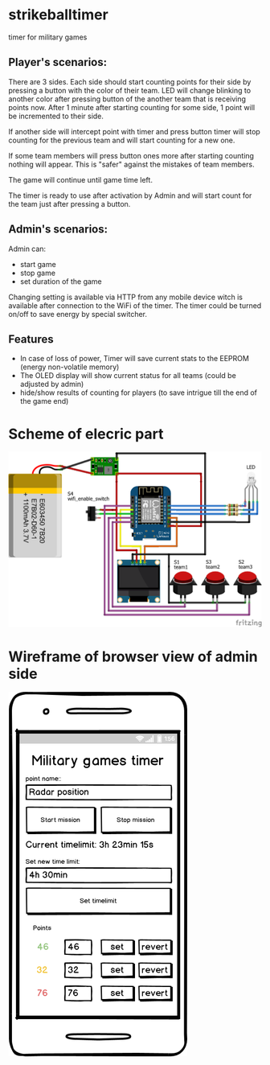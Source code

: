 # strikeballtimer
timer for military games


## Player's scenarios:
There are 3 sides. Each side should start counting points for their side by pressing a button with the color of their team.
LED will change blinking to another color after pressing button of the another team that is receiving points now. After 1 minute after starting counting for some side, 1 point will be incremented to their side.

If another side will intercept point with timer and press button timer will stop counting for the previous team and will start counting for a new one.

If some team members will press button ones more after starting counting nothing will appear. This is "safer" against the mistakes of team members.

The game will continue until game time left.

The timer is ready to use after activation by Admin and will start count for the team just after pressing a button.

## Admin's scenarios:
Admin can:
- start game
- stop game
- set duration of the game

Changing setting is available via HTTP from any mobile device witch is available after connection to the WiFi of the timer. The timer could be turned on/off to save energy by special switcher.

## Features
- In case of loss of power, Timer will save current stats to the EEPROM (energy non-volatile memory)
- The OLED display will show current status for all teams (could be adjusted by admin)
- hide/show results of counting for players (to save intrigue till the end of the game end)

# Scheme of elecric part
![electroscheme of strikeball timer](strikeball%20timer_bb.png)

# Wireframe of browser view of admin side
![wireframe images](strike_timer_wireframe.png)
